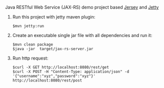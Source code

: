Java RESTful Web Service (JAX-RS) demo project based [Jersey](https://jersey.github.io/) and 
[Jetty](http://www.eclipse.org/jetty/)

1. Run this project with jetty maven plugin:
    
    ```$mvn jetty:run```
2. Create an executable single jar file with all dependencies and run it:

    ```
    $mvn clean package
    $java -jar  target/jax-rs-server.jar 
    ```
3. Run http request:
    ```
    $curl -X GET http://localhost:8080/rest/get
    $curl -X POST -H "Content-Type: application/json" -d '{"username":"xyz","password":"xyz"}' http://localhost:8080/rest/post
    ```